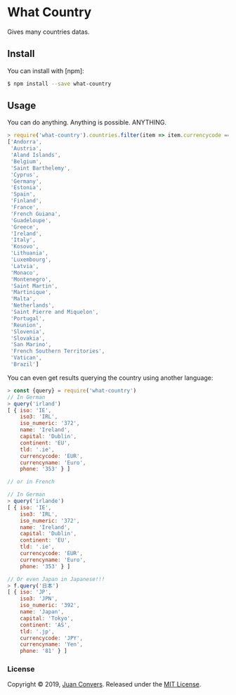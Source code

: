 # What Country

Gives many countries datas.

## Install

You can install with [npm]:

```sh
$ npm install --save what-country
```
## Usage

You can do anything. Anything is possible. ANYTHING.

```js
> require('what-country').countries.filter(item => item.currencycode === 'EUR').map(item => item.name)
['Andorra',
 'Austria',
 'Aland Islands',
 'Belgium',
 'Saint Barthelemy',
 'Cyprus',
 'Germany',
 'Estonia',
 'Spain',
 'Finland',
 'France',
 'French Guiana',
 'Guadeloupe',
 'Greece',
 'Ireland',
 'Italy',
 'Kosovo',
 'Lithuania',
 'Luxembourg',
 'Latvia',
 'Monaco',
 'Montenegro',
 'Saint Martin',
 'Martinique',
 'Malta',
 'Netherlands',
 'Saint Pierre and Miquelon',
 'Portugal',
 'Reunion',
 'Slovenia',
 'Slovakia',
 'San Marino',
 'French Southern Territories',
 'Vatican',
 'Brazil']
```

You can even get results querying the country using another language:

```js
> const {query} = require('what-country')
// In German
> query('irland')
[ { iso: 'IE',
    iso3: 'IRL',
    iso_numeric: '372',
    name: 'Ireland',
    capital: 'Dublin',
    continent: 'EU',
    tld: '.ie',
    currencycode: 'EUR',
    currencyname: 'Euro',
    phone: '353' } ]

// or in French

// In German
> query('irlande')
[ { iso: 'IE',
    iso3: 'IRL',
    iso_numeric: '372',
    name: 'Ireland',
    capital: 'Dublin',
    continent: 'EU',
    tld: '.ie',
    currencycode: 'EUR',
    currencyname: 'Euro',
    phone: '353' } ]

// Or even Japan in Japanese!!!
> f.query('日本')
[ { iso: 'JP',
    iso3: 'JPN',
    iso_numeric: '392',
    name: 'Japan',
    capital: 'Tokyo',
    continent: 'AS',
    tld: '.jp',
    currencycode: 'JPY',
    currencyname: 'Yen',
    phone: '81' } ]
```

### License

Copyright © 2019, [Juan Convers](https://juanconvers.com).
Released under the [MIT License](LICENSE).
